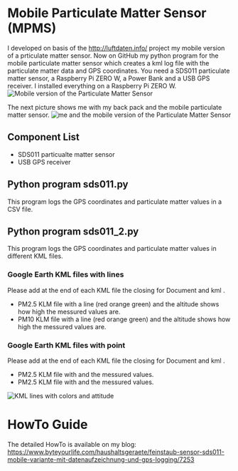 # Mobile Particulate Matter Sensor (MPMS)
I developed on basis of the http://luftdaten.info/ project my mobile version of a prticulate matter sensor. Now on GitHub my  python program for the mobile particulate matter sensor which creates a kml log file with the particulate matter data and GPS coordinates. 
You need a SDS011 particulate matter sensor, a Raspberry Pi ZERO W, a Power Bank and a USB GPS receiver.
I installed everything on a Raspberry Pi ZERO W.
![Mobile version of the Particulate Matter Sensor](https://www.byteyourlife.com/wp-content/uploads/2017/05/Feinstaub_Sensor_SDS011_Gehaeuse-768x576.jpg)

The next picture shows me with my back pack and the mobile particulate matter sensor.
![me and the mobile version of the Particulate Matter Sensor](https://www.byteyourlife.com/wp-content/uploads/2017/05/Ingmar_Stapel_mobiler_Feinstaub_Sensor_SDS011_klein.jpg)
## Component List
- SDS011 particualte matter sensor
- USB GPS receiver
## Python program sds011.py
This program logs the GPS coordinates and particulate matter values in a CSV file.
## Python program sds011_2.py
This program logs the GPS coordinates and particulate matter values in different KML files.
### Google Earth KML files with lines
Please add at the end of each KML file the closing for Document </Document> and kml </kml>.
- PM2.5 KLM file with a line (red orange green) and the altitude shows how high the messured values are.
- PM10 KLM file with a line (red orange green) and the altitude shows how high the messured values are.
### Google Earth KML files with point
Please add at the end of each KML file the closing for Document </Document> and kml </kml>.
- PM2.5 KLM file with and the messured values.
- PM2.5 KLM file with and the messured values.

![KML lines with colors and attitude](https://www.byteyourlife.com/wp-content/uploads/2017/05/Feinstaub_Sensor_Google_Earth_KML.jpg)
# HowTo Guide
The detailed HowTo is available on my blog:
https://www.byteyourlife.com/haushaltsgeraete/feinstaub-sensor-sds011-mobile-variante-mit-datenaufzeichnung-und-gps-logging/7253
